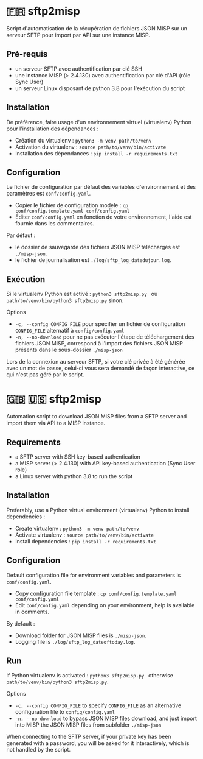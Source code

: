 # :fr: sftp2misp

Script d'automatisation de la récupération de fichiers JSON MISP sur un serveur SFTP pour import par API sur une instance MISP.

## Pré-requis

- un serveur SFTP avec authentification par clé SSH
- une instance MISP (> 2.4.130) avec authentification par clé d'API (rôle Sync User)
- un serveur Linux disposant de python 3.8 pour l'exécution du script

## Installation

De préférence, faire usage d'un environnement virtuel (virtualenv) Python pour l'installation des dépendances :

- Création du virtualenv : `python3 -m venv path/to/venv`  
- Activation du virtualenv : `source path/to/venv/bin/activate`  
- Installation des dépendances : `pip install -r requirements.txt`  


## Configuration

Le fichier de configuration par défaut des variables d'environnement et des paramètres est `conf/config.yaml`.
- Copier le fichier de configuration modèle : `cp conf/config.template.yaml conf/config.yaml`
- Éditer `conf/config.yaml` en fonction de votre environnement, l'aide est fournie dans les commentaires.

Par défaut :
- le dossier de sauvegarde des fichiers JSON MISP téléchargés est `./misp-json`.
- le fichier de journalisation est `./log/sftp_log_datedujour.log`.

## Exécution

Si le virtualenv Python est activé : `python3 sftp2misp.py ` ou `path/to/venv/bin/python3 sftp2misp.py` sinon.

Options
  - `-c, --config CONFIG_FILE` pour spécifier un fichier de configuration `CONFIG_FILE` alternatif à `config/config.yaml`
  - `-n, --no-download` pour ne pas exécuter l'étape de téléchargement des fichiers JSON MISP, correspond à l'import des fichiers JSON MISP présents dans le sous-dossier `./misp-json`

Lors de la connexion au serveur SFTP, si votre clé privée à été générée avec un mot de passe, celui-ci vous sera demandé de façon interactive, ce qui n'est pas géré par le script.

# :gb: :us: sftp2misp

Automation script to download JSON MISP files from a SFTP server and import them via API to a MISP instance.

## Requirements

- a SFTP server with SSH key-based authentication
- a MISP server (> 2.4.130) with API key-based authentication (Sync User role)
- a Linux server with python 3.8 to run the script 

## Installation

Preferably, use a Python virtual environment (virtualenv) Python to install dependencies :

- Create virtualenv : `python3 -m venv path/to/venv`  
- Activate virtualenv : `source path/to/venv/bin/activate`  
- Install dependencies : `pip install -r requirements.txt`  

## Configuration

Default configuration file for environment variables and parameters is `conf/config.yaml`.
- Copy configuration file template : `cp conf/config.template.yaml conf/config.yaml`
- Edit `conf/config.yaml` depending on your environment, help is available in comments.

By default :
- Download folder for JSON MISP files is `./misp-json`.
- Logging file is `./log/sftp_log_dateoftoday.log`.

## Run

If Python virtualenv is activated : `python3 sftp2misp.py ` otherwise `path/to/venv/bin/python3 sftp2misp.py`.

Options
  - `-c, --config CONFIG_FILE` to specify `CONFIG_FILE` as an alternative configuration file to `config/config.yaml`
  - `-n, --no-download` to bypass JSON MISP files download, and just import into MISP the JSON MISP files from subfolder `./misp-json`

When connecting to the SFTP server, if your private key has been generated with a password, you will be asked for it interactively, which is not handled by the script.
